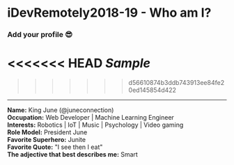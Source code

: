 # iDevRemotely2018-19 - Who am I? 
### Add your profile 😎 
<<<<<<< HEAD
**_Sample_**
=======
>>>>>>> d56610874b3ddb743913ee84fe20ed145854d422

___

**Name:** King June (@juneconnection) <br>
**Occupation:** Web Developer | Machine Learning Engineer <br>
**Interests:** Robotics | IoT | Music | Psychology | Video gaming <br>
**Role Model:** President June <br>
**Favorite Superhero:** Junite <br>
**Favorite Quote:** "I see then I eat" <br>
**The adjective that best describes me:** Smart<br>



